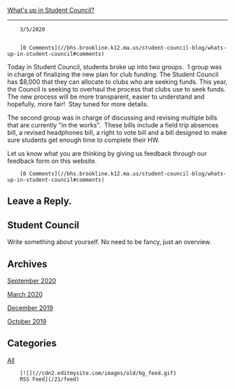 [What's up in Student Council?](//bhs.brookline.k12.ma.us/student-council-blog/whats-up-in-student-council)

			
----------------------------------------------------------------------------------------------------------------

		3/5/2020
	

		[0 Comments](//bhs.brookline.k12.ma.us/student-council-blog/whats-up-in-student-council#comments)
	

Today in Student Council, students broke up into two groups.  1 group was in charge of finalizing the new plan for club funding. The Student Council has $8,000 that they can allocate to clubs who are seeking funds. This year, the Council is seeking to overhaul the process that clubs use to seek funds. The new process will be more transparent, easier to understand and hopefully, more fair!  Stay tuned for more details.  
  
The second group was in charge of discussing and revising multiple bills that are currently "in the works".  These bills include a field trip absences bill, a revised headphones bill, a right to vote bill and a bill designed to make sure students get enough time to complete their HW.  
  
Let us know what you are thinking by giving us feedback through our feedback form on this website.  

		[0 Comments](//bhs.brookline.k12.ma.us/student-council-blog/whats-up-in-student-council#comments)
	

  
  
  

Leave a Reply.
--------------

Student Council
---------------

Write something about yourself. No need to be fancy, just an overview.

Archives
--------

[September 2020](/student-council-blog/archives/09-2020)
		  
[March 2020](/student-council-blog/archives/03-2020)
		  
[December 2019](/student-council-blog/archives/12-2019)
		  
[October 2019](/student-council-blog/archives/10-2019)
		  

Categories
----------

[All](/student-council-blog/category/all)
	  

	
		[![](//cdn2.editmysite.com/images/old/bg_feed.gif)
		RSS Feed](/21/feed)